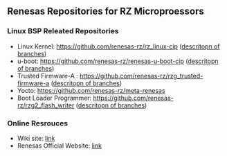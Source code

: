 ## Renesas Repositories for RZ Microproessors 

### Linux BSP Releated Repositories

* Linux Kernel: https://github.com/renesas-rz/rz_linux-cip ([descritopn of branches](https://github.com/renesas-rz/rz_linux-cip/wiki))
* u-boot: https://github.com/renesas-rz/renesas-u-boot-cip ([descritopn of branches](https://github.com/renesas-rz/renesas-u-boot-cip/wiki))
* Trusted Firmware-A : https://github.com/renesas-rz/rzg_trusted-firmware-a ([descritopn of branches](https://github.com/renesas-rz/rzg_trusted-firmware-a/wiki))
* Yocto: https://github.com/renesas-rz/meta-renesas
* Boot Loader Programmer: https://github.com/renesas-rz/rzg2_flash_writer ([descritopn of branches](https://github.com/renesas-rz/rzg2_flash_writer/wiki))

### Online Resrouces
* Wiki site: [link](https://renesas-wiki.atlassian.net/wiki/spaces/REN/overview)
* Renesas Official Website: [link](https://www.renesas.com/en/products/microcontrollers-microprocessors/rz-mpus)
